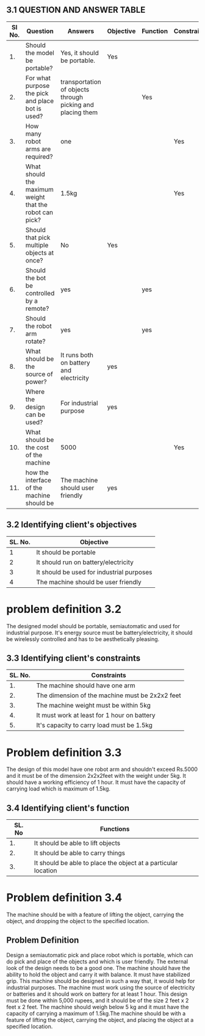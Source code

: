 ## 3.1 QUESTION AND ANSWER TABLE
|SI No.|  Question  |  Answers  |Objective|Function|Constraint|
|------|------------|-----------|---------|--------|----------|
|1.|Should the model be portable?|Yes, it should be portable.|Yes|||
|2.|For what purpose the pick and place bot is used?|transportation of objects through picking and placing them||Yes||
|3.|How many robot arms are required?|one|||Yes| 
|4.|What should the maximum weight that the robot can pick?|1.5kg|||Yes|
|5.|Should that pick multiple objects at once?|No|Yes|
|6.|Should the bot be controlled by a remote?|yes||yes|
|7.|Should the robot arm rotate?|yes||yes|
|8.|What should be the source of power?|It runs both on battery and electricity|yes|
|9.|Where the design can be used?| For industrial purpose | yes |
|10.|What should be the cost of the machine|5000|||Yes|
|11.|how the interface of the machine should be|The machine should user friendly |yes| 


## 3.2 Identifying client's objectives
| SL. No. | Objective |
|---------|-----------|
|1|It should be portable |
|2|It should run on battery/electricity|
|3|It should be used for industrial purposes |
|4|The machine should be user friendly|

# problem definition 3.2
The designed model should be portable, semiautomatic and used for industrial purpose. It's energy source must be battery/electricity, it should be wirelessly controlled and has to be aesthetically pleasing. 

## 3.3 Identifying client's constraints
| SL. No. | Constraints |
|---------|-------------|
|1.| The machine should have one arm |
|2.| The dimension of the machine must be 2x2x2 feet |
|3.| The machine weight must be within 5kg |
|4.| It must work at least for 1 hour on battery |
|5.| It's capacity to carry load must be 1.5kg |


# Problem definition 3.3 
The design of this model have one robot arm and shouldn't exceed  Rs.5000 and it must be of the dimension 2x2x2feet with the weight under 5kg. It should  have a working efficiency of 1 hour. It must have the capacity of carrying load which is maximum of 1.5kg.

## 3.4 Identifying client's function 
|SL. No | Functions |
|-------|-----------|
|1.|It should be able to lift objects|
|2.|It should be able to carry things|
|3.|It should be able to place the object at a particular location|

# Problem definition 3.4
The machine should be with a feature of lifting the object, carrying the object, and dropping the object to the specified location.


## Problem Definition
Design a semiautomatic pick and place robot which is portable, which can do pick and place of the objects and which is user friendly. The external look of the design needs to be a good one. The machine should have the ability to hold the object and carry it with balance. It must have stabilized grip. This machine should be designed in such a way that, it would help for industrial purposes. The machine must work using the source of electricity or batteries and it should work on battery for at least 1 hour. This design must be done within 5,000 rupees, and it should be of the size 2 feet x 2 feet x 2 feet. The machine should weigh below 5 kg and it must have the capacity of carrying a maximum of 1.5kg.The machine should be with a feature of lifting the object, carrying the object, and placing the object at a specified location.